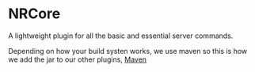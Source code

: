 # NRCore
A lightweight plugin for all the basic and essential server commands.
 
Depending on how your build systen works, we use maven so this is how we add the jar to our other plugins, [Maven](https://stackoverflow.com/questions/4955635/how-to-add-local-jar-files-to-a-maven-project)
